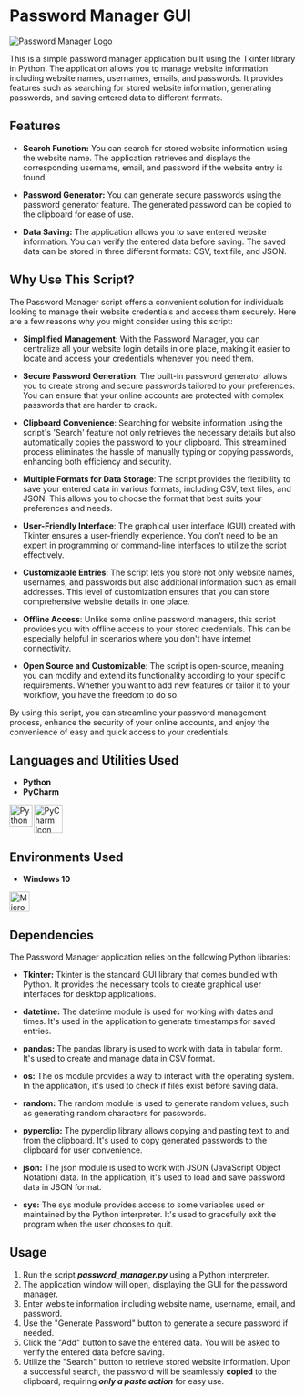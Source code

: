 # Password Manager GUI

![Password Manager Logo](https://github.com/infinity-set/password_manager/assets/142350896/ccad4dc0-1fae-4c88-844a-1cc82f9fc8f7)

This is a simple password manager application built using the Tkinter library in Python. The application allows you to manage website information including website names, usernames, emails, and passwords. It provides features such as searching for stored website information, generating passwords, and saving entered data to different formats.

## Features

- **Search Function:** You can search for stored website information using the website name. The application retrieves and displays the corresponding username, email, and password if the website entry is found.

- **Password Generator:** You can generate secure passwords using the password generator feature. The generated password can be copied to the clipboard for ease of use.

- **Data Saving:** The application allows you to save entered website information. You can verify the entered data before saving. The saved data can be stored in three different formats: CSV, text file, and JSON.

## Why Use This Script?

The Password Manager script offers a convenient solution for individuals looking to manage their website credentials and access them securely. Here are a few reasons why you might consider using this script:

- **Simplified Management**: With the Password Manager, you can centralize all your website login details in one place, making it easier to locate and access your credentials whenever you need them.

- **Secure Password Generation**: The built-in password generator allows you to create strong and secure passwords tailored to your preferences. You can ensure that your online accounts are protected with complex passwords that are harder to crack.

- **Clipboard Convenience**: Searching for website information using the script's 'Search' feature not only retrieves the necessary details but also automatically copies the password to your clipboard. This streamlined process eliminates the hassle of manually typing or copying passwords, enhancing both efficiency and security.

- **Multiple Formats for Data Storage**: The script provides the flexibility to save your entered data in various formats, including CSV, text files, and JSON. This allows you to choose the format that best suits your preferences and needs.

- **User-Friendly Interface**: The graphical user interface (GUI) created with Tkinter ensures a user-friendly experience. You don't need to be an expert in programming or command-line interfaces to utilize the script effectively.

- **Customizable Entries**: The script lets you store not only website names, usernames, and passwords but also additional information such as email addresses. This level of customization ensures that you can store comprehensive website details in one place.

- **Offline Access**: Unlike some online password managers, this script provides you with offline access to your stored credentials. This can be especially helpful in scenarios where you don't have internet connectivity.

- **Open Source and Customizable**: The script is open-source, meaning you can modify and extend its functionality according to your specific requirements. Whether you want to add new features or tailor it to your workflow, you have the freedom to do so.

By using this script, you can streamline your password management process, enhance the security of your online accounts, and enjoy the convenience of easy and quick access to your credentials.


## Languages and Utilities Used

- **Python**
- **PyCharm**

[<img align="center" alt="PyCharm Icon" width="50px" src="https://upload.wikimedia.org/wikipedia/commons/1/1d/PyCharm_Icon.svg" />][pycharm]
[<img align="left" alt="Python Icon" width="40px" src="https://upload.wikimedia.org/wikipedia/commons/c/c3/Python-logo-notext.svg" />][python]

[pycharm]: https://www.jetbrains.com/pycharm/
[python]: https://www.python.org/

## Environments Used

- **Windows 10**

[<img align="left" alt="Microsoft Icon" width="35px" src="https://upload.wikimedia.org/wikipedia/commons/3/34/Windows_logo_-_2012_derivative.svg" />][windows]

[windows]: https://www.microsoft.com/
<br /><br />

## Dependencies

The Password Manager application relies on the following Python libraries:

- **Tkinter:** Tkinter is the standard GUI library that comes bundled with Python. It provides the necessary tools to create graphical user interfaces for desktop applications.

- **datetime:** The datetime module is used for working with dates and times. It's used in the application to generate timestamps for saved entries.

- **pandas:** The pandas library is used to work with data in tabular form. It's used to create and manage data in CSV format.

- **os:** The os module provides a way to interact with the operating system. In the application, it's used to check if files exist before saving data.

- **random:** The random module is used to generate random values, such as generating random characters for passwords.

- **pyperclip:** The pyperclip library allows copying and pasting text to and from the clipboard. It's used to copy generated passwords to the clipboard for user convenience.

- **json:** The json module is used to work with JSON (JavaScript Object Notation) data. In the application, it's used to load and save password data in JSON format.

- **sys:** The sys module provides access to some variables used or maintained by the Python interpreter. It's used to gracefully exit the program when the user chooses to quit.

## Usage

1. Run the script ***password_manager.py*** using a Python interpreter.
2. The application window will open, displaying the GUI for the password manager.
3. Enter website information including website name, username, email, and password.
4. Use the "Generate Password" button to generate a secure password if needed.
5. Click the "Add" button to save the entered data. You will be asked to verify the entered data before saving.
6. Utilize the "Search" button to retrieve stored website information. Upon a successful search, the password will be seamlessly **copied** to the clipboard, requiring ***only a paste action*** for easy use.


